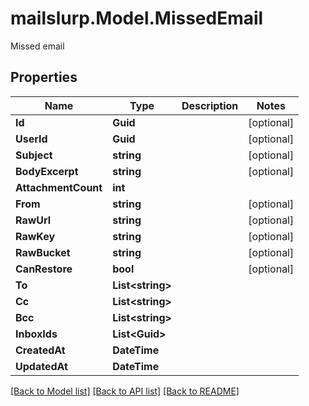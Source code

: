 # mailslurp.Model.MissedEmail
Missed email
## Properties

Name | Type | Description | Notes
------------ | ------------- | ------------- | -------------
**Id** | **Guid** |  | [optional] 
**UserId** | **Guid** |  | [optional] 
**Subject** | **string** |  | [optional] 
**BodyExcerpt** | **string** |  | [optional] 
**AttachmentCount** | **int** |  | 
**From** | **string** |  | [optional] 
**RawUrl** | **string** |  | [optional] 
**RawKey** | **string** |  | [optional] 
**RawBucket** | **string** |  | [optional] 
**CanRestore** | **bool** |  | [optional] 
**To** | **List&lt;string&gt;** |  | 
**Cc** | **List&lt;string&gt;** |  | 
**Bcc** | **List&lt;string&gt;** |  | 
**InboxIds** | **List&lt;Guid&gt;** |  | 
**CreatedAt** | **DateTime** |  | 
**UpdatedAt** | **DateTime** |  | 

[[Back to Model list]](../README#documentation-for-models) [[Back to API list]](../README#documentation-for-api-endpoints) [[Back to README]](../README)

